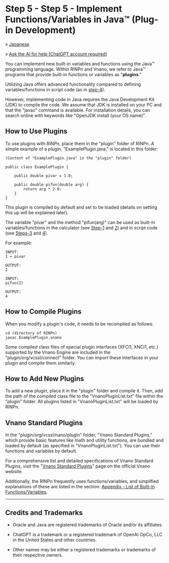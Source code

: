 # Step 5 - Step 5 - Implement Functions/Variables in Java&trade; (Plug-in Development)

&raquo; [Japanese](Step5_Japanese.md)

&raquo; [Ask the AI for help (ChatGPT account required)](https://chatgpt.com/g/g-Hu225rEdv-rinpn-assistant)

You can implement new built-in variables and functions using the Java&trade; programming language. Within RINPn and Vnano, we refer to Java&trade; programs that provide built-in functions or variables as "**plugins**."

Utilizing Java offers advanced functionality compared to defining variables/functions in script code (as in [step-4](Step4.md)).

However, implementing code in Java requires the Java Development Kit (JDK) to compile the code. We assume that JDK is installed on your PC and that the "javac" command is available. For installation details, you can search online with keywords like "OpenJDK install (your OS name)".

## How to Use Plugins

To use plugins with RINPn, place them in the "plugin" folder of RINPn. A simple example of a plugin, "ExamplePlugin.java," is located in this folder:

    (Content of "ExamplePlugin.java" in the "plugin" folder)

    public class ExamplePlugin {

        public double pivar = 1.0;

        public double pifun(double arg) {
            return arg * 2.0;
        }
    }

This plugin is compiled by default and set to be loaded (details on setting this up will be explained later).

The variable "pivar" and the method "pifun(arg)" can be used as built-in variables/functions in the calculator (see [Step-1](Step1.md) and [2](Step2.md)) and in script code (see [Steps-3](Step3.md) and [4](Step4.md)).

For example:

    INPUT:
    1 + pivar

    OUTPUT:
    2

    INPUT:
    pifun(2)

    OUTPUT:
    4

## How to Compile Plugins

When you modify a plugin's code, it needs to be recompiled as follows:

    cd (directory of RINPn)
    javac ExamplePlugin.vnano

Some compiled class files of special plugin interfaces (XFCI1, XNCI1, etc.) supported by the Vnano Engine are included in the "plugin/org/vcssl/connect" folder. You can import these interfaces in your plugin and compile them similarly.

## How to Add New Plugins

To add a new plugin, place it in the "plugin" folder and compile it. Then, add the path of the compiled class file to the "VnanoPluginList.txt" file within the "plugin" folder. All plugins listed in "VnanoPluginList.txt" will be loaded by RINPn.

## Vnano Standard Plugins

In the "plugin/org/vcssl/nano/plugin" folder, "Vnano Standard Plugins," which provide basic features like math and utility functions, are bundled and loaded by default (as specified in "VnanoPluginList.txt"). You can use their functions and variables by default.

For a comprehensive list and detailed specifications of Vnano Standard Plugins, visit the "[Vnano Standard Plugins](https://www.vcssl.org/en-us/vnano/plugin/)" page on the official Vnano website.

Additionally, the RINPn frequently uses functions/variables, and simplified explanations of these are listed in the section: [Appendix - List of Built-in Functions/Variables](Appendix.md).



---

## Credits and Trademarks

* Oracle and Java are registered trademarks of Oracle and/or its affiliates.

* ChatGPT is a trademark or a registered trademark of OpenAI OpCo, LLC in the United States and other countries.

* Other names may be either a registered trademarks or trademarks of their respective owners.


